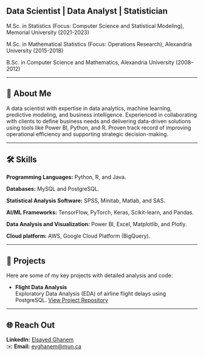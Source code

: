 ## Data Scientist | Data Analyst | Statistician

M.Sc. in Statistics (Focus: Computer Science  and Statistical Modeling), Memorial University (2021-2023)

M.Sc. in Mathematical Statistics (Focus: Operations Research), Alexandria University (2015-2018)

B.Sc. in Computer Science and Mathematics, Alexandria University (2008–2012)

---

## 🔭 About Me  

A data scientist with expertise in data analytics, machine learning, predictive modeling, and business intelligence.
Experienced in collaborating with clients to define business needs and delivering data-driven solutions using tools like Power BI, Python, and R. Proven track record of improving operational efficiency and supporting strategic decision-making.

---

## 🛠️ Skills  

**Programming Languages:** Python, R, and Java. 

**Databases:** MySQL and PostgreSQL. 

**Statistical Analysis Software:** SPSS, Minitab, Matlab, and SAS. 

**AI/ML Frameworks:** TensorFlow, PyTorch, Keras, Scikit-learn, and Pandas. 

**Data Analysis and Visualization:** Power BI, Excel, Matplotlib, and Plotly. 

**Cloud platform:**  AWS, Google Cloud Platform (BigQuery).

---
## 🚀 Projects

Here are some of my key projects with detailed analysis and code:

- **Flight Data Analysis**  
  Exploratory Data Analysis (EDA) of airline flight delays using PostgreSQL.
  [View Project Repository](https://github.com/ElsayedGhanem/Flight-data-analysis) 
---

## 🌐 Reach Out 

**LinkedIn:** [Elsayed Ghanem](https://www.linkedin.com/in/elsayed-ghanem-0608aa192/)  
✉️ **Email:** eyghanem@mun.ca 


